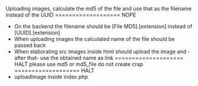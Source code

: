 Uploading images, calculate the md5 of the file and use that as the filename instead of the UUID
=================== NOPE
* On the backend the filename should be [File MD5].[extension] instead of [UUID].[extension]
* When uploading images the calculated name of the file should be passed back 
* When elaborating src images inside html should upload the image and -after that- use the obtained name as link
==================== HALT
  please use md5 or md5_file do not create crap
=================== HALT
* uploadImage inside index.php